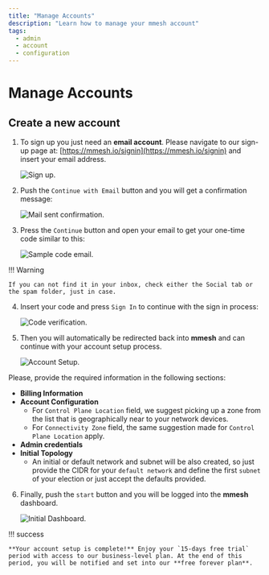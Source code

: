 ```yaml
---
title: "Manage Accounts"
description: "Learn how to manage your mmesh account"
tags:
  - admin
  - account
  - configuration
---
```


# Manage Accounts

## Create a new account

1. To sign up you just need an **email account**. Please navigate to our sign-up page at: [https://mmesh.io/signin](https://mmesh.io/signin) and insert your email address.

    ![Sign up.](../../assets/images/account/mmesh-signup.png)
  
2. Push the `Continue with Email` button and you will get a confirmation message:

    ![Mail sent confirmation.](../../assets/images/account/mail-sent-confirmation.png)

3. Press the `Continue` button and open your email to get your one-time code similar to this:

    ![Sample code email.](../../assets/images/account/stytch-code.png)

!!! Warning

    If you can not find it in your inbox, check either the Social tab or the spam folder, just in case.
    
4. Insert your code and press `Sign In` to continue with the sign in process:

    ![Code verification.](../../assets/images/account/code-verification.png)

5. Then you will automatically be redirected back into **mmesh** and can continue with your account setup process.

    ![Account Setup.](../../assets/images/account/account-setup.png)

  Please, provide the required information in the following sections:

  - **Billing Information**
  - **Account Configuration**
    - For `Control Plane Location` field, we suggest picking up a zone from the list that is geographically near to your network devices.
    - For `Connectivity Zone` field, the same suggestion made for `Control Plane Location` apply.
  - **Admin credentials**
  - **Initial Topology**
    - An initial or default network and subnet will be also created, so just provide the CIDR for your `default network` and define the first `subnet` of your election or just accept the defaults provided.

6. Finally, push the `start` button and you will be logged into the **mmesh** dashboard.

    ![Initial Dashboard.](../../assets/images/account/initial-dashboard.png)

!!! success

    **Your account setup is complete!** Enjoy your `15-days free trial` period with access to our business-level plan. At the end of this period, you will be notified and set into our **free forever plan**.

